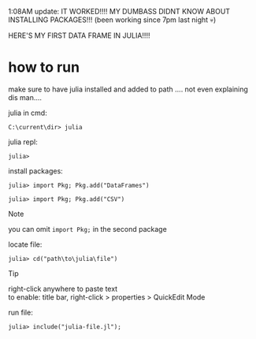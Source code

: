 1:08AM update: IT WORKED!!!! MY DUMBASS DIDNT KNOW ABOUT INSTALLING PACKAGES!!!
(been working since 7pm last night 💀)

HERE'S MY FIRST DATA FRAME IN JULIA!!!!

# how to run
make sure to have julia installed and added to path .... not even explaining dis man....

julia in cmd:
```
C:\current\dir> julia
```
julia repl:
```
julia>
```
install packages:
```
julia> import Pkg; Pkg.add("DataFrames")
```
```
julia> import Pkg; Pkg.add("CSV")
```
> [!NOTE]
> you can omit `import Pkg;` in the second package

locate file:
```
julia> cd("path\to\julia\file")
```
> [!TIP]
> right-click anywhere to paste text  
> to enable: title bar, right-click > properties > QuickEdit Mode

run file:
```
julia> include("julia-file.jl");
```
